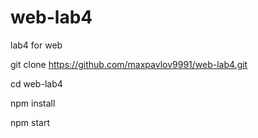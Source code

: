 # web-lab4
lab4 for web

git clone https://github.com/maxpavlov9991/web-lab4.git

cd web-lab4

npm install

npm start

